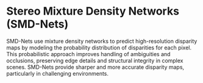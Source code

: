 # Stereo Mixture Density Networks (SMD-Nets)

SMD-Nets use mixture density networks to predict high-resolution disparity maps by modeling the probability distribution of disparities for each pixel. This probabilistic approach improves handling of ambiguities and occlusions, preserving edge details and structural integrity in complex scenes. SMD-Nets provide sharper and more accurate disparity maps, particularly in challenging environments.
